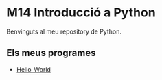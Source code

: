 # M14 Introducció a Python

Benvinguts al meu repository de Python.

## Els meus programes

- [Hello_World](hello_world.py)

